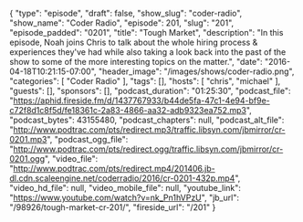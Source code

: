 {
  "type": "episode",
  "draft": false,
  "show_slug": "coder-radio",
  "show_name": "Coder Radio",
  "episode": 201,
  "slug": "201",
  "episode_padded": "0201",
  "title": "Tough Market",
  "description": "In this episode, Noah joins Chris to talk about the whole hiring process & experiences they've had while also taking a look back into the past of the show to some of the more interesting topics on the matter.",
  "date": "2016-04-18T10:21:15-07:00",
  "header_image": "/images/shows/coder-radio.png",
  "categories": [
    "Coder Radio"
  ],
  "tags": [],
  "hosts": [
    "chris",
    "michael"
  ],
  "guests": [],
  "sponsors": [],
  "podcast_duration": "01:25:30",
  "podcast_file": "https://aphid.fireside.fm/d/1437767933/b44de5fa-47c1-4e94-bf9e-c72f8d1c8f5d/fe18361c-2a83-4866-aa32-adb9323ea752.mp3",
  "podcast_bytes": 43155480,
  "podcast_chapters": null,
  "podcast_alt_file": "http://www.podtrac.com/pts/redirect.mp3/traffic.libsyn.com/jbmirror/cr-0201.mp3",
  "podcast_ogg_file": "http://www.podtrac.com/pts/redirect.ogg/traffic.libsyn.com/jbmirror/cr-0201.ogg",
  "video_file": "http://www.podtrac.com/pts/redirect.mp4/201406.jb-dl.cdn.scaleengine.net/coderradio/2016/cr-0201-432p.mp4",
  "video_hd_file": null,
  "video_mobile_file": null,
  "youtube_link": "https://www.youtube.com/watch?v=nk_Pn1hVPzU",
  "jb_url": "/98926/tough-market-cr-201/",
  "fireside_url": "/201"
}

